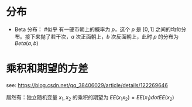 # 分布

- Beta 分布： #似乎 有一硬币朝上的概率为 $p$，这个 $p$ 是 $[0, 1]$ 之间的均匀分布。接下来抛了若干次，$a$ 次正面朝上，$b$ 次反面朝上，此时 $p$ 的分布为 $Beta(a, b)$

# 乘积和期望的方差

see: https://blog.csdn.net/qq_38406029/article/details/122269646

居然有：独立随机变量 $x_1, x_2$ 的乘积的期望为 $EE(x_1 x_2) = EE(x_1) dot EE(x_2)$

